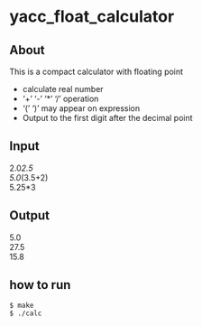 # yacc_float_calculator

## About 

This is a compact calculator with floating point
- calculate real number
- ‘+’ ‘-’ ‘*’ ‘/’ operation
- ‘(’ ‘)’ may appear on expression
- Output to the first digit after the decimal point

Input
-----
2.0*2.5  
5.0*(3.5+2)  
5.25*3  

Output
------
5.0  
27.5  
15.8  

## how to run 

```script
$ make
$ ./calc
```
